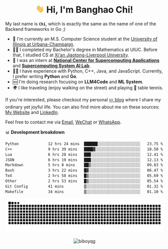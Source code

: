 <h1 align="center"><img src="assets/hi.gif" height="26" alt="wave"/> Hi, I'm Banghao Chi!</h1>

My last name is **`Chi`**, which is exactly the same as the name of one of the Backend frameworks in Go ;)

- 🏫 I'm currently an M.S. Computer Science student at the [University of Illinois at Urbana-Champaign](https://illinois.edu/).
- 👨‍🎓 I completed my Bachelor's degree in Mathematics at UIUC. Before that, I studied CS at [Xi'an Jiaotong-Liverpool University](https://www.xjtlu.edu.cn/en).
- 💼 I was an intern at **[National Center for Supercomputing Applications](https://www.ncsa.illinois.edu/)** and **[Supercomputing System AI Lab](https://supercomputing-system-ai-lab.github.io/)**.
- 👨‍💻 I have experience with Python, C++, Java, and JavaScript. Currently, I prefer writing **Python** and **Go**.
- 🆕 I'm doing research focusing on **LLM4Code** and **ML System**.
- 🌍 I like traveling (enjoy walking on the street) and playing 🏓 table tennis.

If you're interested, please checkout my personal [✏️ blog](https://banghao.live) where I share my ordinary yet joyful life. You can also find more about me on these sources: [My Website](https://biboyqg.github.io/) and [LinkedIn](https://www.linkedin.com/in/banghao-chi-550737276/).

Feel free to contact me via <a href="mailto:banghao2@illinois.edu">Email</a>, [WeChat](id:banghao1023) or [WhatsApp](+12173286124).

📊 **Development breakdown**

<!--START_SECTION:waka-->

```txt
Python             12 hrs 24 mins  ██████░░░░░░░░░░░░░░░░░░░   23.75 %
C++                9 hrs 39 mins   ████▓░░░░░░░░░░░░░░░░░░░░   18.50 %
Lua                6 hrs 28 mins   ███░░░░░░░░░░░░░░░░░░░░░░   12.41 %
JSON               6 hrs 19 mins   ███░░░░░░░░░░░░░░░░░░░░░░   12.13 %
Markdown           5 hrs 8 mins    ██▒░░░░░░░░░░░░░░░░░░░░░░   09.83 %
Bash               3 hrs 22 mins   █▓░░░░░░░░░░░░░░░░░░░░░░░   06.47 %
TeX                2 hrs 58 mins   █▒░░░░░░░░░░░░░░░░░░░░░░░   05.69 %
Other              2 hrs 53 mins   █▒░░░░░░░░░░░░░░░░░░░░░░░   05.54 %
Git Config         41 mins         ▒░░░░░░░░░░░░░░░░░░░░░░░░   01.32 %
Makefile           34 mins         ▒░░░░░░░░░░░░░░░░░░░░░░░░   01.10 %
```

<!--END_SECTION:waka-->

<picture>
  <source media="(prefers-color-scheme: dark)" srcset="https://raw.githubusercontent.com/BiboyQG/BiboyQG/output/github-contribution-grid-snake-dark.svg">
  <source media="(prefers-color-scheme: light)" srcset="https://raw.githubusercontent.com/BiboyQG/BiboyQG/output/github-contribution-grid-snake.svg">
  <img alt="github contribution grid snake animation" src="https://raw.githubusercontent.com/BiboyQG/BiboyQG/output/github-contribution-grid-snake.svg">
</picture>

<br>

<p align="center"><img src="https://komarev.com/ghpvc/?username=biboyqg&label=Profile%20views&color=0e75b6&style=flat" alt="biboyqg" /> </p>

</div>
